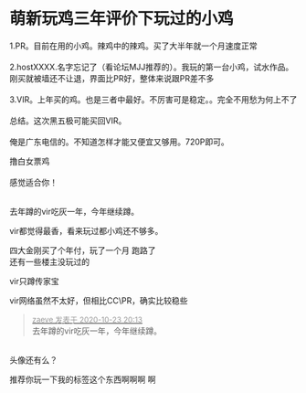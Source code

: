 # 萌新玩鸡三年评价下玩过的小鸡


1.PR。目前在用的小鸡。辣鸡中的辣鸡。买了大半年就一个月速度正常<br />
<br />
2.hostXXXX.名字忘记了（看论坛MJJ推荐的）。我玩的第一台小鸡，试水作品。刚买就被墙还不让退，界面比PR好，整体来说跟PR差不多<br />
<br />
3.VIR。上年买的鸡。也是三者中最好。不厉害可是稳定。。完全不用愁为何上不了<br />
<br />
总结。这次黑五极可能买回VIR。<br />
<br />
俺是广东电信的。不知道怎样才能又便宜又够用。720P即可。

撸白女票鸡<br />
<br />
感觉适合你！<br />
<br />
<img src="static/image/smiley/default/lol.gif" smilieid="12" border="0" alt="" /><img src="static/image/smiley/default/lol.gif" smilieid="12" border="0" alt="" /><img src="static/image/smiley/default/lol.gif" smilieid="12" border="0" alt="" />

去年蹲的vir吃灰一年，今年继续蹲。<img id="aimg_TDeMc" onclick="zoom(this, this.src, 0, 0, 0)" class="zoom" src="https://cdn.jsdelivr.net/gh/hishis/forum-master/public/images/patch.gif" onmouseover="img_onmouseoverfunc(this)" onload="thumbImg(this)" border="0" alt="" />

vir都觉得最香，看来玩过都小鸡还不够多。<img src="static/image/smiley/default/lol.gif" smilieid="12" border="0" alt="" />

四大金刚买了个年付，玩了一个月 跑路了 <br />
还有一些楼主没玩过的

vir只蹲传家宝

vir网络虽然不太好，但相比CC\PR，确实比较稳些

<div class="quote"><blockquote><font size="2"><a href="https://www.hostloc.com/forum.php?mod=redirect&amp;goto=findpost&amp;pid=9342990&amp;ptid=757751" target="_blank"><font color="#999999">zaeve 发表于 2020-10-23 20:13</font></a></font><br />
去年蹲的vir吃灰一年，今年继续蹲。</blockquote></div><br />
头像还有么？

推荐你玩一下我的标签这个东西啊啊啊 啊
